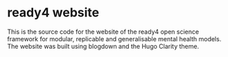 # ready4 website

This is the source code for the website of the ready4 open science framework for modular, replicable and generalisable mental health models. The website was built using blogdown and the Hugo Clarity theme.

